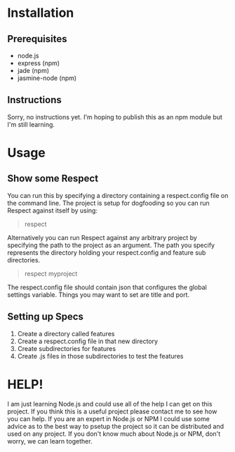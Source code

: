 # Installation
## Prerequisites
- node.js
- express (npm)
- jade (npm)
- jasmine-node (npm)

## Instructions
Sorry, no instructions yet.  I'm hoping to publish this as an npm module but I'm still learning.

# Usage
## Show some Respect

You can run this by specifying a directory containing a respect.config file on the command line.  The project is setup for dogfooding so you can run Respect against itself by using:

>	respect 

Alternatively you can run Respect against any arbitrary project by specifying the path to the project as an argument.  The path you specify represents the directory holding your respect.config and feature sub directories.

>	respect myproject

The respect.config file should contain json that configures the global settings variable.  Things you may want to set are title and port.

## Setting up Specs
1. Create a directory called features
2. Create a respect.config file in that new directory
3. Create subdirectories for features
4. Create .js files in those subdirectories to test the features

# HELP!
I am just learning Node.js and could use all of the help I can get on this project. If you think this is a useful project please contact me to see how you can help.  If you are an expert in Node.js or NPM I could use some advice as to the best way to psetup the project so it can be distributed and used on any project.  If you don't know much about Node.js or NPM, don't worry, we can learn together.
